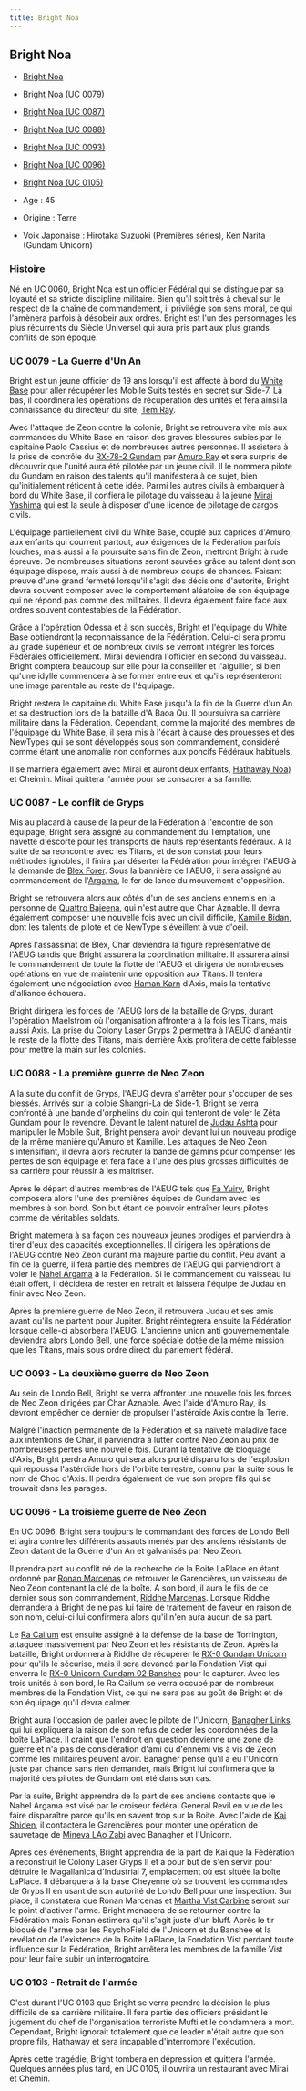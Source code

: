 ```yaml
---
title: Bright Noa
---
```



Bright Noa
----------





* [Bright Noa](javascript:change_image_m('images/stories/saga/msgundam/persos/bright-noa.png');)
* [Bright Noa (UC 0079)](javascript:change_image_m('images/stories/saga/msgundam/images/bright/bright.jpg');)
* [Bright Noa (UC 0087)](javascript:change_image_m('images/stories/saga/zetagundam/persos/bright-noa.png');)
* [Bright Noa (UC 0088)](javascript:change_image_m('images/stories/saga/gundamzz/persos/bright-noa.png');)
* [Bright Noa (UC 0093)](javascript:change_image_m('images/stories/saga/charcontreattaque/persos/bright.jpg');)
* [Bright Noa (UC 0096)](javascript:change_image_m('images/stories/saga/unicorn/persos/bright.jpg');)
* [Bright Noa (UC 0105)](javascript:change_image_m('images/stories/saga/hathaway/persos/bright-noa.jpg');)




* Age : 45
* Origine : Terre
* Voix Japonaise : Hirotaka Suzuoki (Premières séries), Ken Narita (Gundam Unicorn)


### Histoire


Né en UC 0060, Bright Noa est un officier Fédéral qui se distingue par sa loyauté et sa stricte discipline militaire. Bien qu'il soit très à cheval sur le respect de la chaîne de commandement, il privilégie son sens moral, ce qui l'amènera parfois à désobeir aux ordres. Bright est l'un des personnages les plus récurrents du Siècle Universel qui aura pris part aux plus grands conflits de son époque. 


### UC 0079 - La Guerre d'Un An


Bright est un jeune officier de 19 ans lorsqu'il est affecté à bord du [White Base](uc/mobile-suit-gundam/pegasus-class.html) pour aller récupérer les Mobile Suits testés en secret sur Side-7. Là bas, il coordinera les opérations de récupération des unités et fera ainsi la connaissance du directeur du site, [Tem Ray](uc/mobile-suit-gundam/tem-ray.html). 


Avec l'attaque de Zeon contre la colonie, Bright se retrouvera vite mis aux commandes du White Base en raison des graves blessures subies par le capitaine Paolo Cassius et de nombreuses autres personnes. Il assistera à la prise de contrôle du [RX-78-2 Gundam](uc/mobile-suit-gundam/rx-78-2-gundam.html) par [Amuro Ray](uc/mobile-suit-gundam/amuro-ray.html) et sera surpris de découvrir que l'unité aura été pilotée par un jeune civil. Il le nommera pilote du Gundam en raison des talents qu'il manifestera à ce sujet, bien qu'initialement réticent à cette idée. Parmi les autres civils à embarquer à bord du White Base, il confiera le pilotage du vaisseau à la jeune [Mirai Yashima](uc/mobile-suit-gundam/mirai-yashima.html) qui est la seule à disposer d'une licence de pilotage de cargos civils. 


L'équipage partiellement civil du White Base, couplé aux caprices d'Amuro, aux enfants qui courrent partout, aux éxigences de la Fédération parfois louches, mais aussi à la poursuite sans fin de Zeon, mettront Bright à rude épreuve. De nombreuses situations seront sauvées grâce au talent dont son équipage dispose, mais aussi à de nombreux coups de chances. Faisant preuve d'une grand fermeté lorsqu'il s'agit des décisions d'autorité, Bright devra souvent composer avec le comportement aléatoire de son équipage qui ne répond pas comme des militaires. Il devra également faire face aux ordres souvent contestables de la Fédération. 


Grâce à l'opération Odessa et à son succès, Bright et l'équipage du White Base obtiendront la reconnaissance de la Fédération. Celui-ci sera promu au grade supérieur et de nombreux civils se verront intégrer les forces Fédérales officiellement. Mirai deviendra l'officier en second du vaisseau. Bright comptera beaucoup sur elle pour la conseiller et l'aiguiller, si bien qu'une idylle commencera à se former entre eux et qu'ils représenteront une image parentale au reste de l'équipage. 


Bright restera le capitaine du White Base jusqu'à la fin de la Guerre d'un An et sa destruction lors de la bataille d'A Baoa Qu. Il poursuivra sa carrière militaire dans la Fédération. Cependant, comme la majorité des membres de l'équipage du White Base, il sera mis à l'écart à cause des prouesses et des NewTypes qui se sont développés sous son commandement, considéré comme étant une anomalie non conformes aux poncifs Fédéraux habituels. 


Il se marriera également avec Mirai et auront deux enfants, [Hathaway Noa)](uc/chars-counterattack/hathway-noah.html) et Cheimin. Mirai quittera l'armée pour se consacrer à sa famille. 


### UC 0087 - Le conflit de Gryps


Mis au placard à cause de la peur de la Fédération à l'encontre de son équipage, Bright sera assigné au commandement du Temptation, une navette d'escorte pour les transports de hauts représentants fédéraux. A la suite de sa reoncontre avec les Titans, et de son constat pour leurs méthodes ignobles, il finira par déserter la Fédération pour intégrer l'AEUG à la demande de [Blex Forer](uc/zeta-gundam/blex-forer.html). Sous la bannière de l'AEUG, il sera assigné au commandement de l'[Argama](uc/zeta-gundam/argama-class-argama.html), le fer de lance du mouvement d'opposition. 


Bright se retrouvera alors aux côtés d'un de ses anciens ennemis en la personne de [Quattro Bajeena](uc/zeta-gundam/quattro-bajeena.html), qui n'est autre que Char Aznable. Il devra également composer une nouvelle fois avec un civil difficile, [Kamille Bidan](uc/zeta-gundam/kamille-bidan.html), dont les talents de pilote et de NewType s'éveillent à vue d'oeil. 


Après l'assassinat de Blex, Char deviendra la figure représentative de l'AEUG tandis que Bright assurera la coordination militaire. Il assurera ainsi le commandement de toute la flotte de l'AEUG et dirigera de nombreuses opérations en vue de maintenir une opposition aux Titans. Il tentera également une négociation avec [Haman Karn](uc/zeta-gundam/haman-karn.html) d'Axis, mais la tentative d'alliance échouera. 


Bright dirigera les forces de l'AEUG lors de la bataille de Gryps, durant l'opération Maelstrom où l'organisation affrontera à la fois les Titans, mais aussi Axis. La prise du Colony Laser Gryps 2 permettra à l'AEUG d'anéantir le reste de la flotte des Titans, mais derrière Axis profitera de cette faiblesse pour mettre la main sur les colonies. 


### UC 0088 - La première guerre de Neo Zeon


A la suite du conflit de Gryps, l'AEUG devra s'arrêter pour s'occuper de ses blessés. Arrivés sur la coloie Shangri-La de Side-1, Bright se verra confronté à une bande d'orphelins du coin qui tenteront de voler le Zêta Gundam pour le revendre. Devant le talent naturel de [Judau Ashta](uc/gundam-zz/judau-ashta.html) pour manipuler le Mobile Suit, Bright pensera avoir devant lui un nouveau prodige de la même manière qu'Amuro et Kamille. Les attaques de Neo Zeon s'intensifiant, il devra alors recruter la bande de gamins pour compenser les pertes de son équipage et fera face à l'une des plus grosses difficultés de sa carrière pour réussir à les maitriser. 


Après le départ d'autres membres de l'AEUG tels que [Fa Yuiry](uc/gundam-zz/fa-yuiry.html), Bright composera alors l'une des premières équipes de Gundam avec les membres à son bord. Son but étant de pouvoir entraîner leurs pilotes comme de véritables soldats. 


Bright maternera à sa façon ces nouveaux jeunes prodiges et parviendra à tirer d'eux des capacités exceptionnelles. Il dirigera les opérations de l'AEUG contre Neo Zeon durant ma majeure partie du conflit. Peu avant la fin de la guerre, il fera partie des membres de l'AEUG qui parviendront à voler le [Nahel Argama](uc/gundam-zz/nahel-argama.html) à la Fédération. Si le commandement du vaisseau lui était offert, il décidera de rester en retrait et laissera l'équipe de Judau en finir avec Neo Zeon. 


Après la première guerre de Neo Zeon, il retrouvera Judau et ses amis avant qu'ils ne partent pour Jupiter. Bright réintègrera ensuite la Fédération lorsque celle-ci absorbera l'AEUG. L'ancienne union anti gouvernementale deviendra alors Londo Bell, une force spéciale dotée de la même mission que les Titans, mais sous ordre direct du parlement fédéral. 


### UC 0093 - La deuxième guerre de Neo Zeon


Au sein de Londo Bell, Bright se verra affronter une nouvelle fois les forces de Neo Zeon dirigées par Char Aznable. Avec l'aide d'Amuro Ray, ils devront empêcher ce dernier de propulser l'astéroïde Axis contre la Terre. 


Malgré l'inaction permanente de la Fédération et sa naïveté maladive face aux intentions de Char, il parviendra à lutter contre Neo Zeon au prix de nombreuses pertes une nouvelle fois. Durant la tentative de bloquage d'Axis, Bright perdra Amuro qui sera alors porté disparu lors de l'explosion qui repoussa l'astéroïde hors de l'orbite terrestre, connu par la suite sous le nom de Choc d'Axis. Il perdra également de vue son propre fils qui se trouvait dans les parages. 


### UC 0096 - La troisième guerre de Neo Zeon


En UC 0096, Bright sera toujours le commandant des forces de Londo Bell et agira contre les différents assauts menés par des anciens résistants de Zeon datant de la Guerre d'un An et galvanisés par Neo Zeon. 


Il prendra part au conflit né de la recherche de la Boite LaPlace en étant ordonné par [Ronan Marcenas](uc/gundam-unicorn/ronan-marcenas.html) de retrouver le Garencières, un vaisseau de Neo Zeon contenant la clé de la boîte. A son bord, il aura le fils de ce dernier sous son commandement, [Riddhe Marcenas](uc/gundam-unicorn/riddhe-marcenas.html). Lorsque Riddhe demandera à Bright de ne pas lui faire de traitement de faveur en raison de son nom, celui-ci lui confirmera alors qu'il n'en aura aucun de sa part. 


Le [Ra Cailum](uc/chars-counterattack/ra-cailum-class.html) est ensuite assigné à la défense de la base de Torrington, attaquée massivement par Neo Zeon et les résistants de Zeon. Après la bataille, Bright ordonnera à Riddhe de récupérer le [RX-0 Gundam Unicorn](uc/gundam-unicorn/rx-0-gundam-unicorn.html) pour qu'ils le sécurise, mais il sera devancé par la Fondation Vist qui enverra le [RX-0 Unicorn Gundam 02 Banshee](uc/gundam-unicorn/rx-0-unicorn-gundam-02-banshee.html) pour le capturer. Avec les trois unités à son bord, le Ra Cailum se verra occupé par de nombreux membres de la Fondation Vist, ce qui ne sera pas au goût de Bright et de son équipage qu'il devra calmer. 


Bright aura l'occasion de parler avec le pilote de l'Unicorn, [Banagher Links](uc/gundam-unicorn/banagher-links.html), qui lui expliquera la raison de son refus de céder les coordonnées de la boîte LaPlace. Il craint que l'endroit en question devienne une zone de guerre et n'a pas de considération d'ami ou d'ennemi vis à vis de Zeon comme les militaires peuvent avoir. Banagher pense qu'il a eu l'Unicorn juste par chance sans rien demander, mais Bright lui confirmera que la majorité des pilotes de Gundam ont été dans son cas. 


Par la suite, Bright apprendra de la part de ses anciens contacts que le Nahel Argama est visé par le croiseur fédéral General Revil en vue de les faire disparaître parce qu'ils en savent trop sur la Boite. Avec l'aide de [Kai Shiden](uc/mobile-suit-gundam/kai-shiden.html), il contactera le Garencières pour monter une opération de sauvetage de [Mineva LAo Zabi](uc/gundam-unicorn/audrey-burne.html) avec Banagher et l'Unicorn. 


Après ces événements, Bright apprendra de la part de Kai que la Fédération a reconstruit le Colony Laser Gryps II et a pour but de s'en servir pour détruire le Magallanica d'Industrial 7, emplacement où est située la boîte LaPlace. Il débarquera à la base Cheyenne où se trouvent les commandes de Gryps II en usant de son autorité de Londo Bell pour une inspection. Sur place, il constatera que Ronan Marcenas et [Martha Vist Carbine](uc/gundam-unicorn/martha-vist-carbine.html) seront sur le point d'activer l'arme. Bright menacera de se retourner contre la Fédération mais Ronan estimera qu'il s'agit juste d'un bluff. Après le tir bloqué de l'arme par les PsychoField de l'Unicorn et du Banshee et la révélation de l'existence de la Boite LaPlace, la Fondation Vist perdant toute influence sur la Fédération, Bright arrêtera les membres de la famille Vist pour leur faire subir un interrogatoire. 


### UC 0103 - Retrait de l'armée


C'est durant l'UC 0103 que Bright se verra prendre la décision la plus difficile de sa carrière militaire. Il fera partie des officiers présidant le jugement du chef de l'organisation terroriste Mufti et le condamnera à mort. Cependant, Bright ignorait totalement que ce leader n'était autre que son propre fils, Hathaway et sera incapable d'interrompre l'exécution. 


Après cette tragédie, Bright tombera en dépression et quittera l'armée. Quelques années plus tard, en UC 0105, il ouvrira un restaurant avec Mirai et Chemin. 


